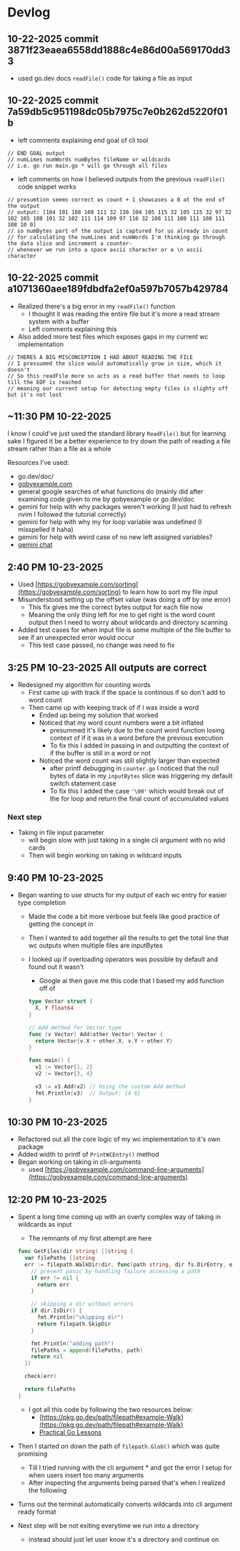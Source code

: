 # Devlog

## 10-22-2025 commit 3871f23eaea6558dd1888c4e86d00a569170dd33

- used go.dev docs `readFile()` code for taking a file as input

## 10-22-2025 commit 7a59db5c951198dc05b7975c7e0b262d5220f01b

- left comments explaining end goal of cli tool

```
// END GOAL output
// numLimes numWords numBytes fileName or wildcards
// i.e. go run main.go * will go through all files
```

- left comments on how I believed outputs from the previous `readFile()` code snippet works

```
// presumtion seems correct as count + 1 showcases a 0 at the end of the output
// output: [104 101 108 108 111 32 116 104 105 115 32 105 115 32 97 32 102 105 108 101 32 102 111 114 109 97 116 32 108 111 108 111 108 111 108 10 0]
// so numBytes part of the output is captured for us already in count
// for calculating the numLines and numWords I'm thinking go through the data slice and increment a counter-
// whenever we run into a space ascii character or a \n ascii character
```

## 10-22-2025 commit a1071360aee189fdbdfa2ef0a597b7057b429784

- Realized there's a big error in my `readFile()` function
  - I thought it was reading the entire file but it's more a read stream system with a buffer
  - Left comments explaining this
- Also added more test files which exposes gaps in my current wc implementation

```
// THERES A BIG MISCONCEPTION I HAD ABOUT READING THE FILE
// I pressumed the slice would automatically grow in size, which it doesn't
// So this readFile more so acts as a read buffer that needs to loop till the EOF is reached
// meaning our current setup for detecting empty files is slighty off but it's not lost
```

## ~11:30 PM 10-22-2025

I know I could've just used the standard library `ReadFile()` but for learning sake I figured it be a better experience to try down the path of reading a file stream rather than a file as a whole

Resources I've used:

- go.dev/doc/
- [gobyexample.com](https://gobyexample.com)
- general google searches of what functions do (mainly did after
  examining code given to me by gobyexample or go.dev/doc
- gemini for help with why packages weren't working (I just had to
  refresh nvim I followed the tutorial correctly)
- gemini for help with why my for loop variable was undefined (I
  misspelled it haha)
- gemini for help with weird case of no new left assigned variables?
- [gemini chat](https://gemini.google.com/share/113cd9851676)

## 2:40 PM 10-23-2025

- Used [https://gobyexample.com/sorting](https://gobyexample.com/sorting) to learn how to sort my file input
- Misunderstood setting up the offset value (was doing a off by one error)
  - This fix gives me the correct bytes output for each file now
  - Meaning the only thing left for me to get right is the word count output then I need to worry about wildcards and directory scanning
- Added test cases for when input file is some multiple of the file buffer to see if an unexpected error would occur
  - This test case passed, no change was need to fix

## 3:25 PM 10-23-2025 All outputs are correct

- Redesigned my algorithm for counting words
  - First came up with track if the space is continous if so don't add to word count
  - Then came up with keeping track of if I was inside a word
    - Ended up being my solution that worked
    - Noticed that my word count numbers were a bit inflated
      - presummed it's likely due to the count word function losing context of if it was in a word before the previous execution
      - To fix this I added in passing in and outputting the context of if the buffer is still in a word or not
    - Noticed the word count was still slightly larger than expected
      - after printf debugging in `counter.go` I noticed that the null bytes of data in my `inputBytes` slice was triggering my default switch statement case
      - To fix this I added the case `'\00'` which would break out of the for loop and return the final count of accumulated values

### Next step

- Taking in file input parameter
  - will begin slow with just taking in a single cli argument with no wild cards
  - Then will begin working on taking in wildcard inputs

## 9:40 PM 10-23-2025

- Began wanting to use structs for my output of each wc entry for easier type completion
  - Made the code a bit more verbose but feels like good practice of getting the concept in
  - Then I wanted to add together all the results to get the total line that wc outputs when multiple files are inputBytes
  - I looked up if overloading operators was possible by default and found out it wasn't
    - Google ai then gave me this code that I based my add function off of

    ```go
    type Vector struct {
      X, Y float64
    }

    // Add method for Vector type
    func (v Vector) Add(other Vector) Vector {
      return Vector{v.X + other.X, v.Y + other.Y}
    }

    func main() {
      v1 := Vector{1, 2}
      v2 := Vector{3, 4}

      v3 := v1.Add(v2) // Using the custom Add method
      fmt.Println(v3)  // Output: {4 6}
    }
    ```

## 10:30 PM 10-23-2025

- Refactored out all the core logic of my wc implementation to it's own package
- Added width to printf of `PrintWCEntry()` method
- Began working on taking in cli-arguments
  - used [https://gobyexample.com/command-line-arguments](https://gobyexample.com/command-line-arguments)

## 12:20 PM 10-23-2025

- Spent a long time coming up with an overly complex way of taking in wildcards as input
  - The remnants of my first attempt are here

  ```go
  func GetFiles(dir string) []string {
    var filePaths []string
    err := filepath.WalkDir(dir, func(path string, dir fs.DirEntry, err error) error {
      // prevent panic by handling failure accessing a path
      if err != nil {
        return err
      }

      // skipping a dir without errors
      if dir.IsDir() {
        fmt.Println("skipping dir")
        return filepath.SkipDir
      }

      fmt.Println("adding path")
      filePaths = append(filePaths, path)
      return nil
    })

    check(err)

    return filePaths
  }
  ```

  - I got all this code by following the two resources below:
    - [https://pkg.go.dev/path/filepath#example-Walk](https://pkg.go.dev/path/filepath#example-Walk)
    - [Practical Go Lessons](https://www.practical-go-lessons.com/post/how-to-iterate-recursively-over-a-directory-with-go-cbtnckus1nms70u165jg)

- Then I started on down the path of `filepath.Glob()` which was quite promising
  - Till I tried running with the cli argument \* and got the error I setup for when users insert too many arguments
  - After inspecting the arguments being parsed that's when I realized the following
- Turns out the terminal automatically converts wildcards into cli argument ready format
- Next step will be not exiting everytime we run into a directory
  - instead should just let user know it's a directory and continue on
